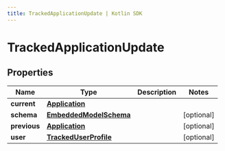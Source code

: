 ```yaml
---
title: TrackedApplicationUpdate | Kotlin SDK
---
```




# TrackedApplicationUpdate

## Properties
Name | Type | Description | Notes
------------ | ------------- | ------------- | -------------
**current** | [**Application**](Application) |  | 
**schema** | [**EmbeddedModelSchema**](EmbeddedModelSchema) |  |  [optional]
**previous** | [**Application**](Application) |  |  [optional]
**user** | [**TrackedUserProfile**](TrackedUserProfile) |  |  [optional]




